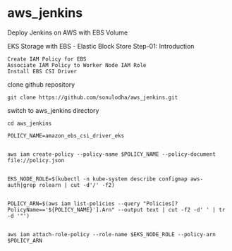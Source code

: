 # aws_jenkins
Deploy Jenkins on AWS with EBS Volume 


EKS Storage with EBS - Elastic Block Store
Step-01: Introduction

    Create IAM Policy for EBS
    Associate IAM Policy to Worker Node IAM Role
    Install EBS CSI Driver

clone github repository

    git clone https://github.com/sonulodha/aws_jenkins.git

switch to aws_jenkins directory

    cd aws_jenkins

    POLICY_NAME=amazon_ebs_csi_driver_eks


    aws iam create-policy --policy-name $POLICY_NAME --policy-document file://policy.json


    EKS_NODE_ROLE=$(kubectl -n kube-system describe configmap aws-auth|grep rolearn | cut -d'/' -f2)


    POLICY_ARN=$(aws iam list-policies --query "Policies[?PolicyName=='${POLICY_NAME}'].Arn" --output text | cut -f2 -d' ' | tr -d '"')

    
    aws iam attach-role-policy --role-name $EKS_NODE_ROLE --policy-arn $POLICY_ARN



